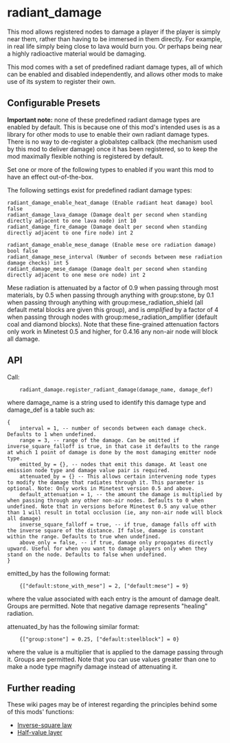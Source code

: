 # radiant_damage

This mod allows registered nodes to damage a player if the player is simply near them, rather than having to be immersed in them directly. For example, in real life simply being close to lava would burn you. Or perhaps being near a highly radioactive material would be damaging.

This mod comes with a set of predefined radiant damage types, all of which can be enabled and disabled independently, and allows other mods to make use of its system to register their own.

## Configurable Presets

**Important note:** none of these predefined radiant damage types are enabled by default. This is because one of this mod's intended uses is as a library for other mods to use to enable their own radiant damage types. There is no way to de-register a globalstep callback (the mechanism used by this mod to deliver damage) once it has been registered, so to keep the mod maximally flexible nothing is registered by default.

Set one or more of the following types to enabled if you want this mod to have an effect out-of-the-box.

The following settings exist for predefined radiant damage types:

    radiant_damage_enable_heat_damage (Enable radiant heat damage) bool false
    radiant_damage_lava_damage (Damage dealt per second when standing directly adjacent to one lava node) int 10
    radiant_damage_fire_damage (Damage dealt per second when standing directly adjacent to one fire node) int 2
    
    radiant_damage_enable_mese_damage (Enable mese ore radiation damage) bool false
    radiant_damage_mese_interval (Number of seconds between mese radiation damage checks) int 5
    radiant_damage_mese_damage (Damage dealt per second when standing directly adjacent to one mese ore node) int 2

Mese radiation is attenuated by a factor of 0.9 when passing through most materials, by 0.5 when passing through anything with group:stone, by 0.1 when passing through anything with group:mese_radiation_shield (all default metal blocks are given this group), and is _amplified_ by a factor of 4 when passing through nodes with group:mese_radiation_amplifier (default coal and diamond blocks). Note that these fine-grained attenuation factors only work in Minetest 0.5 and higher, for 0.4.16 any non-air node will block all damage.
	
## API

Call:

```
	radiant_damage.register_radiant_damage(damage_name, damage_def)
```

where damage_name is a string used to identify this damage type and damage_def is a table such as:

```
{
	interval = 1, -- number of seconds between each damage check. Defaults to 1 when undefined.
	range = 3, -- range of the damage. Can be omitted if inverse_square_falloff is true, in that case it defaults to the range at which 1 point of damage is done by the most damaging emitter node type.
	emitted_by = {}, -- nodes that emit this damage. At least one emission node type and damage value pair is required.
	attenuated_by = {} -- This allows certain intervening node types to modify the damage that radiates through it. This parameter is optional. Note: Only works in Minetest version 0.5 and above.
	default_attenuation = 1, -- the amount the damage is multiplied by when passing through any other non-air nodes. Defaults to 0 when undefined. Note that in versions before Minetest 0.5 any value other than 1 will result in total occlusion (ie, any non-air node will block all damage)
	inverse_square_falloff = true, -- if true, damage falls off with the inverse square of the distance. If false, damage is constant within the range. Defaults to true when undefined.
	above_only = false, -- if true, damage only propagates directly upward. Useful for when you want to damage players only when they stand on the node. Defaults to false when undefined.
}
```

emitted_by has the following format:
```
	{["default:stone_with_mese"] = 2, ["default:mese"] = 9}
```
where the value associated with each entry is the amount of damage dealt. Groups are permitted. Note that negative damage represents "healing" radiation.

attenuated_by has the following similar format:

```
	{["group:stone"] = 0.25, ["default:steelblock"] = 0}
```

where the value is a multiplier that is applied to the damage passing through it. Groups are permitted. Note that you can use values greater than one to make a node type magnify damage instead of attenuating it.

## Further reading

These wiki pages may be of interest regarding the principles behind some of this mods' functions:

* [Inverse-square law](https://en.wikipedia.org/wiki/Inverse-square_law)
* [Half-value layer](https://en.wikipedia.org/wiki/Half-value_layer)